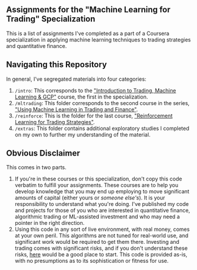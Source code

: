 ## Assignments for the "Machine Learning for Trading" Specialization

This is a list of assignments I've completed as a part of a Coursera specialization in applying machine learning techniques to trading strategies and quantitative finance. 

## Navigating this Repository

In general, I've segregated materials into four categories:

1. `/intro`: This corresponds to the ["Introduction to Trading, Machine Learning & GCP"](https://www.coursera.org/learn/introduction-trading-machine-learning-gcp) course, the first in the specialization.
2. `/mltrading`: This folder corresponds to the second course in the series, ["Using Machine Learning in Trading and Finance"](https://www.coursera.org/learn/machine-learning-trading-finance).
3. `/reinforce`: This is the folder for the last course, ["Reinforcement Learning for Trading Strategies"](https://www.coursera.org/learn/trading-strategies-reinforcement-learning).
4. `/extras`: This folder contains additional exploratory studies I completed on my own to further my understanding of the material.

## Obvious Disclaimer

This comes in two parts.

1. If you're in these courses or this specialization, don't copy this code verbatim to fulfill your assignments. These courses are to help you develop knowledge that you may end up employing to move significant amounts of capital (either yours or *someone else's*). It is your responsibility to understand what you're doing. I've published my code and projects for those of you who are interested in quantitative finance, algorithmic trading or ML-assisted investment and who may need a pointer in the right direction.
2. Using this code in any sort of live environment, with real money, comes at your own peril. This algorithms are not tuned for real-world use, and significant work would be required to get them there. Investing and trading comes with significant risks, and if you don't understand these risks, [here](https://www.investor.gov/introduction-investing/investing-basics/what-risk) would be a good place to start. This code is provided as-is, with no presumptions as to its sophistication or fitness for use.
